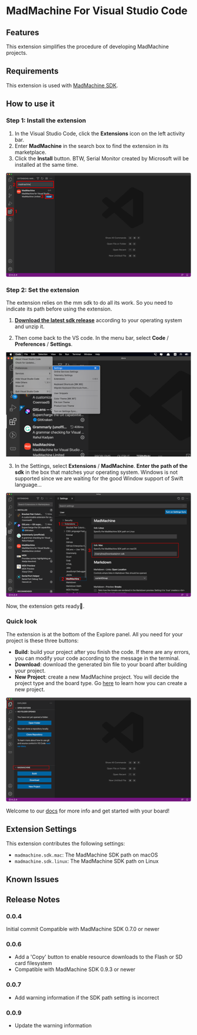 # MadMachine For Visual Studio Code

## Features

This extension simplifies the procedure of developing MadMachine projects.


## Requirements

This extension is used with [MadMachine SDK](https://github.com/madmachineio/mm-sdk/releases).

## How to use it

### Step 1: Install the extension

1. In the Visual Studio Code, click the **Extensions** icon on the left activity bar.
2. Enter **MadMachine** in the search box to find the extension in its marketplace.
3. Click the **Install** button. BTW, Serial Monitor created by Microsoft will be installed at the same time.

![Install the MadMachine extension.](./images/install.png)


### Step 2: Set the extension

The extension relies on the mm sdk to do all its work. So you need to indicate its path before using the extension.

1. [**Download the latest sdk release**](https://github.com/madmachineio/mm-sdk/releases) according to your operating system and unzip it.

2. Then come back to the VS code. In the menu bar, select **Code** / **Preferences** / **Settings**.

![Set the MadMachine extension](./images/settings.png)

3. In the Settings, select **Extensions** / **MadMachine**. **Enter the path of the sdk** in the box that matches your operating system. Windows is not supported since we are waiting for the good Window support of Swift language...

![Indicate the path of sdk.](./images/sdkPath.png)

Now, the extension gets ready👏.

### Quick look

The extension is at the bottom of the Explore panel. All you need for your project is these three buttons:

- **Build**: build your project after you finish the code. If there are any errors, you can modify your code according to the message in the terminal. 
- **Download**: download the generated bin file to your board after building your project.
- **New Project**: create a new MadMachine project. You will decide the project type and the board type. Go [here](https://docs.madmachine.io/overview/getting-started/create-project) to learn how you can create a new project.

![MadMachine extension](./images/extension.png)


Welcome to our [docs](https://docs.madmachine.io/) for more info and get started with your board!

## Extension Settings

This extension contributes the following settings:

* `madmachine.sdk.mac`: The MadMachine SDK path on macOS
* `madmachine.sdk.linux`: The MadMachine SDK path on Linux

## Known Issues



## Release Notes



### 0.0.4

Initial commit
Compatible with MadMachine SDK 0.7.0 or newer

### 0.0.6

* Add a 'Copy' button to enable resource downloads to the Flash or SD card filesystem
* Compatible with MadMachine SDK 0.9.3 or newer

### 0.0.7

* Add warning information if the SDK path setting is incorrect 


### 0.0.9

* Update the warning information 
